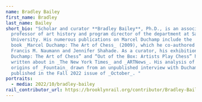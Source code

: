 ```yaml
---
name: Bradley Bailey
first_name: Bradley
last_name: Bailey
short_bio: "Scholar and curator **Bradley Bailey**, Ph.D., is an associate
  professor of art history and program director of the department at Saint Louis
  University. His numerous publications on Marcel Duchamp include the
  book _Marcel Duchamp: The Art of Chess_ (2009), which he co-authored with
  Francis M. Naumann and Jennifer Shahade. As a curator, his exhibitions “Marcel
  Duchamp: The Art of Chess” and “Out of the Box: Artists Play Chess” have been
  written about in _The New York Times_ and _ARTNews_. His analysis of the
  origins of _Fountain_ drawn from an unpublished interview with Duchamp will be
  published in the Fall 2022 issue of _October_. "
portraits:
  - media: 2022/10/bradley-bailey
rail_contributor_url: https://brooklynrail.org/contributor/Bradley-Bailey
---
```

